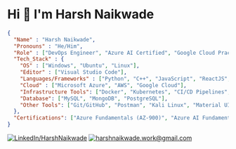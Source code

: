# Hi 👋 I'm Harsh Naikwade

```json
{
  "Name" : "Harsh Naikwade",
  "Pronouns" : "He/Him",
  "Role" : ["DevOps Engineer", "Azure AI Certified", "Google Cloud Practioner"],
  "Tech_Stack" : {
    "OS" : ["Windows", "Ubuntu", "Linux"],
    "Editor" : ["Visual Studio Code"],
    "Languages/Frameworks" : ["Python", "C++", "JavaScript", "ReactJS", "Django", "Flask", "NodeJS"],
    "Cloud" : ["Microsoft Azure", "AWS", "Google Cloud"],
    "Infrastructure Tools": ["Docker", "Kubernetes", "CI/CD Pipelines", "Jenkins", "GitHub", "Jira"],
    "Database": ["MySQL", "MongoDB", "PostgreSQL"],
    "Other Tools": ["Git/GitHub", "Postman", "Kali Linux", "Material UI", "NumPy", "Pandas", "NLTK", "Keras"]
  },
  "Certifications": ["Azure Fundamentals (AZ-900)", "Azure AI Fundamentals (AI-900)", "Ethical Hacking", "Machine Learning with Python", "REST API Development"]
}

```
[![LinkedIn/HarshNaikwade](https://img.shields.io/badge/LinkedIn-0077B5?style=for-the-badge&logo=linkedin&logoColor=white
)](https://www.linkedin.com/in/HarshNaikwade/)
[![harshnaikwade.work@gmail.com](https://img.shields.io/badge/Gmail-D14836?style=for-the-badge&logo=gmail&logoColor=white
)](mailto:harshnaikwade.work@gmail.com)
